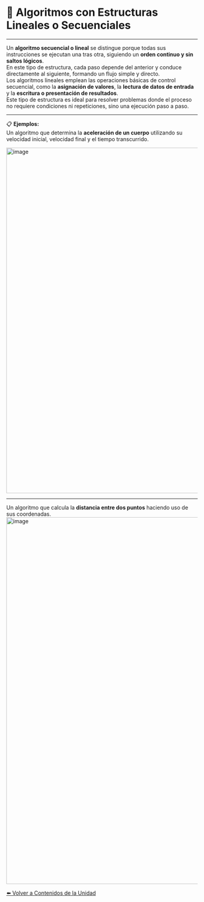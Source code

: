 # 📏 Algoritmos con Estructuras Lineales o Secuenciales  

---

Un **algoritmo secuencial o lineal** se distingue porque todas sus instrucciones se ejecutan una tras otra, siguiendo un **orden continuo y sin saltos lógicos**.  
En este tipo de estructura, cada paso depende del anterior y conduce directamente al siguiente, formando un flujo simple y directo.  
Los algoritmos lineales emplean las operaciones básicas de control secuencial, como la **asignación de valores**, la **lectura de datos de entrada** y la **escritura o presentación de resultados**.  
Este tipo de estructura es ideal para resolver problemas donde el proceso no requiere condiciones ni repeticiones, sino una ejecución paso a paso.  

---

📋 **Ejemplos:**  
Un algoritmo que determina la **aceleración de un cuerpo** utilizando su velocidad inicial, velocidad final y el tiempo transcurrido.  

<img width="952" height="909" alt="image" src="https://github.com/user-attachments/assets/5ae2f2cd-5f49-4c25-b187-878ac540f0f0" />

---

Un algoritmo que calcula la **distancia entre dos puntos** haciendo uso de sus coordenadas.
<img width="1231" height="965" alt="image" src="https://github.com/user-attachments/assets/8d1a639c-880f-47df-9fe5-38c349688441" />


[⬅️ Volver a Contenidos de la Unidad](../../Introduccion/Contenidos.md)



